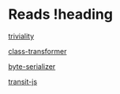 # Reads !heading

[triviality](https://github.com/triviality-js/triviality)

[class-transformer](https://www.npmjs.com/package/class-transformer)

[byte-serializer](https://www.npmjs.com/package/byte-serializer)

[transit-js](https://www.npmjs.com/package/transit-js)
